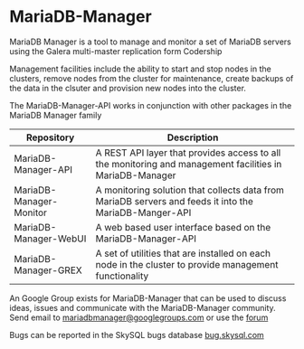 MariaDB-Manager
===============

MariaDB Manager is a tool to manage and monitor a set of MariaDB servers using the Galera multi-master replication form Codership

Management facilities include the ability to start and stop nodes in the clusters, remove nodes from the cluster for maintenance, create backups of the data in the clsuter and provision new nodes into the cluster.

The MariaDB-Manager-API works in conjunction with other packages in the MariaDB Manager family

Repository   		| Description
--- | ---
MariaDB-Manager-API       |  A REST API layer that provides access to all the monitoring and management facilities in MariaDB-Manager
MariaDB-Manager-Monitor   |  A monitoring solution that collects data from MariaDB servers and feeds it into the MariaDB-Manger-API
MariaDB-Manager-WebUI     |  A web based user interface based on the MariaDB-Manager-API
MariaDB-Manager-GREX      |  A set of utilities that are installed on each node in the cluster to provide management functionality



An Google Group exists for MariaDB-Manager that can be used to discuss ideas,
issues and communicate with the MariaDB-Manager community.
	Send email to [mariadbmanager@googlegroups.com](mailto:mariadbmanager@googlegroups.com)
	or use the [forum](http://groups.google.com/forum/#!forum/mariadbmanager)
	
Bugs can be reported in the SkySQL bugs database
	[bug.skysql.com](http://bugs.skysql.com)

